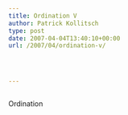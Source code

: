 ```yaml
---
title: Ordination V
author: Patrick Kollitsch
type: post
date: 2007-04-04T13:40:10+00:00
url: /2007/04/ordination-v/




---
```

<div class="flickr">
  <a href="http://www.flickr.com/photos/schreibblogade/446325096/"><img src="//farm1.static.flickr.com/212/446325096_b039b5b121.jpg" class="flickr-photo" alt="" /></a></p> 
  
  <p>
    Ordination
  </p>
</div>